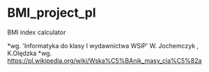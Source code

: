 # BMI_project_pl
BMI index calculator

*wg. 'Informatyka do klasy I wydawnictwa WSiP' W. Jochemczyk , K.Olędzka 
*wg. https://pl.wikipedia.org/wiki/Wska%C5%BAnik_masy_cia%C5%82a

